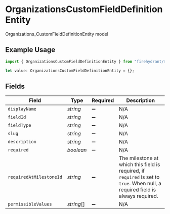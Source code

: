 # OrganizationsCustomFieldDefinitionEntity

Organizations_CustomFieldDefinitionEntity model

## Example Usage

```typescript
import { OrganizationsCustomFieldDefinitionEntity } from "firehydrant/models/components";

let value: OrganizationsCustomFieldDefinitionEntity = {};
```

## Fields

| Field                                                                                                                          | Type                                                                                                                           | Required                                                                                                                       | Description                                                                                                                    |
| ------------------------------------------------------------------------------------------------------------------------------ | ------------------------------------------------------------------------------------------------------------------------------ | ------------------------------------------------------------------------------------------------------------------------------ | ------------------------------------------------------------------------------------------------------------------------------ |
| `displayName`                                                                                                                  | *string*                                                                                                                       | :heavy_minus_sign:                                                                                                             | N/A                                                                                                                            |
| `fieldId`                                                                                                                      | *string*                                                                                                                       | :heavy_minus_sign:                                                                                                             | N/A                                                                                                                            |
| `fieldType`                                                                                                                    | *string*                                                                                                                       | :heavy_minus_sign:                                                                                                             | N/A                                                                                                                            |
| `slug`                                                                                                                         | *string*                                                                                                                       | :heavy_minus_sign:                                                                                                             | N/A                                                                                                                            |
| `description`                                                                                                                  | *string*                                                                                                                       | :heavy_minus_sign:                                                                                                             | N/A                                                                                                                            |
| `required`                                                                                                                     | *boolean*                                                                                                                      | :heavy_minus_sign:                                                                                                             | N/A                                                                                                                            |
| `requiredAtMilestoneId`                                                                                                        | *string*                                                                                                                       | :heavy_minus_sign:                                                                                                             | The milestone at which this field is required, if `required` is set to `true`. When null, a required field is always required. |
| `permissibleValues`                                                                                                            | *string*[]                                                                                                                     | :heavy_minus_sign:                                                                                                             | N/A                                                                                                                            |